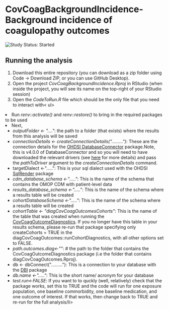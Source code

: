CovCoagBackgroundIncidence- Background incidence of coagulopathy outcomes
========================================================================================================================================================

<img src="https://img.shields.io/badge/Study%20Status-Started-blue.svg" alt="Study Status: Started">

## Running the analysis
1) Download this entire repository (you can download as a zip folder using Code -> Download ZIP, or you can use GitHub Desktop). 
2) Open the project <i>CovCoagBackgroundIncidence.Rproj</i> in RStudio (when inside the project, you will see its name on the top-right of your RStudio session)
3) Open the <i>CodeToRun.R</i> file which should be the only file that you need to interact with< ul>
<li> Run <i>renv::activate()</i> and <i>renv::restore()</i> to bring in the required packages to be used</li> 
<li> Next, <ul>
<li> <i>outputFolder <- "...."</i>: the path to a folder (that exists) where the results from this analysis will be saved</li> 
<li> <i>connectionDetails <- createConnectionDetails(".........")</i>: These are the connection details for the 
<a href="http://ohdsi.github.io/DatabaseConnector">OHDSI DatabaseConnector</a> package.Note, this is v4.0.0 of DatabaseConnector and so you will need to have downloaded the relevant drivers (see <a href="http://ohdsi.github.io/DatabaseConnector/articles/UsingDatabaseConnector.html">here</a> for more details) and pass the <i>pathToDriver</i> argument to the <i>createConnectionDetails</i> command.</li>
  <li>targetDialect <-".....": This is your sql dialect used with the OHDSI <a href="https://ohdsi.github.io/SqlRender/articles/UsingSqlRender.html">SqlRender</a> package</li> 
<li><i>cdm_database_schema <-"....."</i>: This is the name of the schema that contains the OMOP CDM with patient-level data </li> 
<li><i>results_database_schema <-"....."</i>: This is the name of the schema where a results table will be created </li> 
<li><i>cohortDatabaseSchema <-"....."</i>: This is the name of the schema where a results table will be created </li>
<li><i>cohortTable   <- "diagCovCoagOutcomesCohorts"</i>: This is the name of the table that was created when running the <a href="https://github.com/oxford-pharmacoepi/CovCoagOutcomeDiagnostics">CovCoagOutcomeDiagnostics</a>. If you no longer have this table in your results schema, please re-run that package specifying only createCohorts = TRUE in the diagCovCoagOutcomes::runCohortDiagnostics, with all other options set to FALSE. </li> 
<li><i> path.outcomes.diag<-""</i>: # the path to the folder that contains the CovCoagOutcomeDiagnostics package (i.e the folder that contains diagCovCoagOutcomes.Rproj). </li>  
<li>db <- dbConnect("........."): This is a connection to your database with the <a href="https://rdrr.io/cran/DBI/man/dbConnect.html">DBI</a> package</li>  
<li><i>db.name <-"....."</i>: This is the short name/ acronym for your database</li>  
<li><i>test.run<-FALSE</i>: If you want to to quckly (well, relatively) check that the package works, set this to TRUE and the code will run for one exposure population, one baseline commorbidity, one baseline medication, and one outcome of interest. If that works, then change back to TRUE and re-run for the full analysis/li>  
  
  
